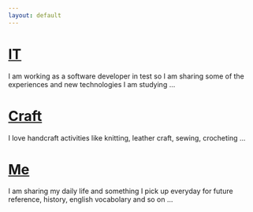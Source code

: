 ```yaml
---
layout: default
---
```

# [IT](./docs/it/index.md)
  I am working as a software developer in test so I am sharing some of the experiences and new technologies I am studying ...
# [Craft](./docs/craft/index.md)
  I love handcraft activities like knitting, leather craft, sewing, crocheting ...
# [Me](./docs/me/index.md)
  I am sharing my daily life  and something I pick up everyday for future reference, history, english vocabolary and so on ...
